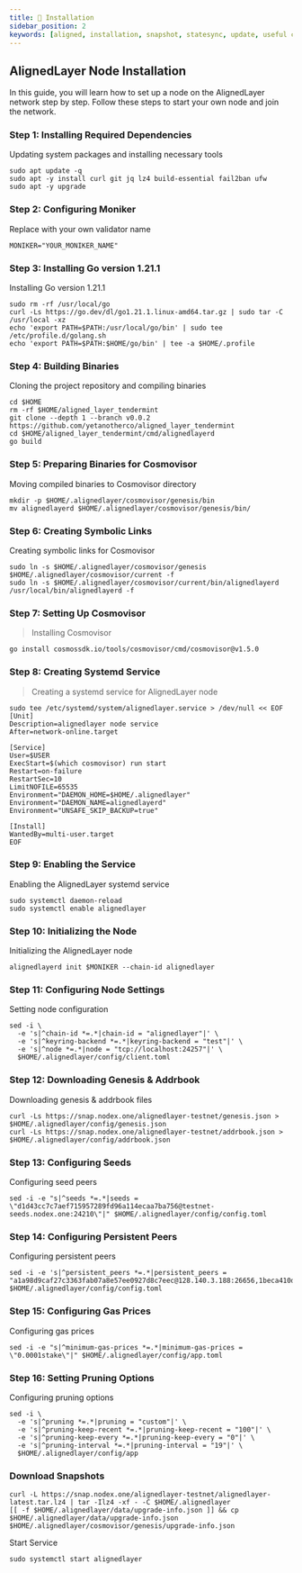 ```yaml
---
title: 💾 Installation
sidebar_position: 2
keywords: [aligned, installation, snapshot, statesync, update, useful commands]
---
```


## AlignedLayer Node Installation

In this guide, you will learn how to set up a node on the AlignedLayer network step by step. Follow these steps to start your own node and join the network.

### Step 1: Installing Required Dependencies
Updating system packages and installing necessary tools
```shell
sudo apt update -q
sudo apt -y install curl git jq lz4 build-essential fail2ban ufw
sudo apt -y upgrade
```

### Step 2: Configuring Moniker
Replace <your-moniker-name> with your own validator name
```shell
MONIKER="YOUR_MONIKER_NAME"
```

### Step 3: Installing Go version 1.21.1
Installing Go version 1.21.1
```shell
sudo rm -rf /usr/local/go
curl -Ls https://go.dev/dl/go1.21.1.linux-amd64.tar.gz | sudo tar -C /usr/local -xz
echo 'export PATH=$PATH:/usr/local/go/bin' | sudo tee /etc/profile.d/golang.sh
echo 'export PATH=$PATH:$HOME/go/bin' | tee -a $HOME/.profile
```

### Step 4: Building Binaries
Cloning the project repository and compiling binaries
```shell
cd $HOME
rm -rf $HOME/aligned_layer_tendermint
git clone --depth 1 --branch v0.0.2 https://github.com/yetanotherco/aligned_layer_tendermint
cd $HOME/aligned_layer_tendermint/cmd/alignedlayerd
go build
```

### Step 5: Preparing Binaries for Cosmovisor
Moving compiled binaries to Cosmovisor directory
```shell
mkdir -p $HOME/.alignedlayer/cosmovisor/genesis/bin
mv alignedlayerd $HOME/.alignedlayer/cosmovisor/genesis/bin/
```

### Step 6: Creating Symbolic Links
Creating symbolic links for Cosmovisor
```shell
sudo ln -s $HOME/.alignedlayer/cosmovisor/genesis $HOME/.alignedlayer/cosmovisor/current -f
sudo ln -s $HOME/.alignedlayer/cosmovisor/current/bin/alignedlayerd /usr/local/bin/alignedlayerd -f
```

### Step 7: Setting Up Cosmovisor
> Installing Cosmovisor
```shell
go install cosmossdk.io/tools/cosmovisor/cmd/cosmovisor@v1.5.0
```

### Step 8: Creating Systemd Service
> Creating a systemd service for AlignedLayer node
```shell
sudo tee /etc/systemd/system/alignedlayer.service > /dev/null << EOF
[Unit]
Description=alignedlayer node service
After=network-online.target
 
[Service]
User=$USER
ExecStart=$(which cosmovisor) run start
Restart=on-failure
RestartSec=10
LimitNOFILE=65535
Environment="DAEMON_HOME=$HOME/.alignedlayer"
Environment="DAEMON_NAME=alignedlayerd"
Environment="UNSAFE_SKIP_BACKUP=true"
 
[Install]
WantedBy=multi-user.target
EOF
```

### Step 9: Enabling the Service
Enabling the AlignedLayer systemd service
```shell
sudo systemctl daemon-reload
sudo systemctl enable alignedlayer
```

### Step 10: Initializing the Node
Initializing the AlignedLayer node
```shell
alignedlayerd init $MONIKER --chain-id alignedlayer
```

### Step 11: Configuring Node Settings
Setting node configuration
```shell
sed -i \
  -e 's|^chain-id *=.*|chain-id = "alignedlayer"|' \
  -e 's|^keyring-backend *=.*|keyring-backend = "test"|' \
  -e 's|^node *=.*|node = "tcp://localhost:24257"|' \
  $HOME/.alignedlayer/config/client.toml
```

### Step 12: Downloading Genesis & Addrbook
Downloading genesis & addrbook files
```shell
curl -Ls https://snap.nodex.one/alignedlayer-testnet/genesis.json > $HOME/.alignedlayer/config/genesis.json
curl -Ls https://snap.nodex.one/alignedlayer-testnet/addrbook.json > $HOME/.alignedlayer/config/addrbook.json
```

### Step 13: Configuring Seeds
Configuring seed peers
```shell
sed -i -e "s|^seeds *=.*|seeds = \"d1d43cc7c7aef715957289fd96a114ecaa7ba756@testnet-seeds.nodex.one:24210\"|" $HOME/.alignedlayer/config/config.toml
```

### Step 14: Configuring Persistent Peers
Configuring persistent peers
```shell
sed -i -e 's|^persistent_peers *=.*|persistent_peers = "a1a98d9caf27c3363fab07a8e57ee0927d8c7eec@128.140.3.188:26656,1beca410dba8907a61552554b242b4200788201c@91.107.239.79:26656,f9000461b5f535f0c13a543898cc7ac1cd10f945@88.99.174.203:26656,ca2f644f3f47521ff8245f7a5183e9bbb762c09d@116.203.81.174:26656,dc2011a64fc5f888a3e575f84ecb680194307b56@148.251.235.130:20656"|' $HOME/.alignedlayer/config/config.toml
```

### Step 15: Configuring Gas Prices
Configuring gas prices
```shell
sed -i -e "s|^minimum-gas-prices *=.*|minimum-gas-prices = \"0.0001stake\"|" $HOME/.alignedlayer/config/app.toml
```

### Step 16: Setting Pruning Options
Configuring pruning options
```shell
sed -i \
  -e 's|^pruning *=.*|pruning = "custom"|' \
  -e 's|^pruning-keep-recent *=.*|pruning-keep-recent = "100"|' \
  -e 's|^pruning-keep-every *=.*|pruning-keep-every = "0"|' \
  -e 's|^pruning-interval *=.*|pruning-interval = "19"|' \
  $HOME/.alignedlayer/config/app
```

### Download Snapshots
```shell
curl -L https://snap.nodex.one/alignedlayer-testnet/alignedlayer-latest.tar.lz4 | tar -Ilz4 -xf - -C $HOME/.alignedlayer
[[ -f $HOME/.alignedlayer/data/upgrade-info.json ]] && cp $HOME/.alignedlayer/data/upgrade-info.json $HOME/.alignedlayer/cosmovisor/genesis/upgrade-info.json
```

Start Service
```shell
sudo systemctl start alignedlayer
```
